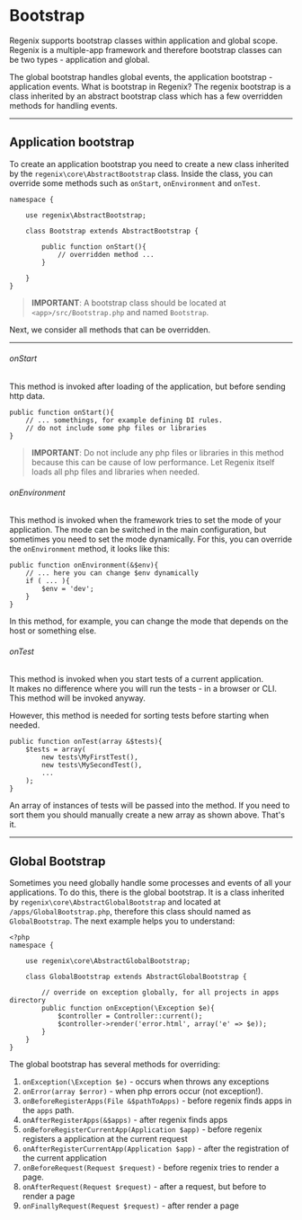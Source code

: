 # Bootstrap

Regenix supports bootstrap classes within application and global scope. Regenix is
a multiple-app framework and therefore bootstrap classes can be two types - application and global.

The global bootstrap handles global events, the application bootstrap - application events.
What is bootstrap in Regenix? The regenix bootstrap is a class inherited by an abstract 
bootstrap class which has a few overridden methods for handling events.

---

## Application bootstrap

To create an application bootstrap you need to create a new class inherited
by the `regenix\core\AbstractBootstrap` class. Inside the class, you can override some
methods such as `onStart`, `onEnvironment` and `onTest`.

    namespace {
  
        use regenix\AbstractBootstrap;
    
        class Bootstrap extends AbstractBootstrap {
    
            public function onStart(){
                // overridden method ...
            }
            
        }
    }

> **IMPORTANT**: A bootstrap class should be 
> located at `<app>/src/Bootstrap.php` and named `Bootstrap`.

Next, we consider all methods that can be overridden.

---

###### onStart ######

This method is invoked after loading of the application, but before
sending http data. 

    public function onStart(){
        // ... somethings, for example defining DI rules.
        // do not include some php files or libraries
    }
    
    
> **IMPORTANT**: Do not include any php files or libraries in this method
> because this can be cause of low performance. Let Regenix itself
> loads all php files and libraries when needed.


###### onEnvironment ######

This method is invoked when the framework tries to set the mode of your
application. The mode can be switched in the main configuration, but
sometimes you need to set the mode dynamically. For this, you can override
the `onEnvironment` method, it looks like this:

    public function onEnvironment(&$env){
        // ... here you can change $env dynamically
        if ( ... ){
            $env = 'dev';
        }
    }

In this method, for example, you can change the mode that depends on the host or 
something else.
    

###### onTest ######

This method is invoked when you start tests of a current application. 	
It makes no difference where you will run the tests - in a browser or CLI. 
This method will be invoked anyway. 

However, this method is needed for sorting tests before starting when needed.

    public function onTest(array &$tests){
        $tests = array(
            new tests\MyFirstTest(),
            new tests\MySecondTest(),
            ...
        );
    }

An array of instances of tests will be passed into the method. If you need to sort them 
you should manually create a new array as shown above. That's it.

---

## Global Bootstrap

Sometimes you need globally handle some processes and events of all your applications. 
To do this, there is the global bootstrap. It is a class inherited by 
`regenix\core\AbstractGlobalBootstrap` and located at `/apps/GlobalBootstrap.php`,
therefore this class should named as `GlobalBootstrap`. The next example helps you to understand:

    <?php
    namespace {

        use regenix\core\AbstractGlobalBootstrap;

        class GlobalBootstrap extends AbstractGlobalBootstrap {

            // override on exception globally, for all projects in apps directory
            public function onException(\Exception $e){
                $controller = Controller::current();
                $controller->render('error.html', array('e' => $e));
            }
        }
    }

The global bootstrap has several methods for overriding:

1. `onException(\Exception $e)` - occurs when throws any exceptions  
2. `onError(array $error)` - when php errors occur (not exception!).
3. `onBeforeRegisterApps(File &$pathToApps)` - before regenix finds apps in the `apps` path. 
4. `onAfterRegisterApps(&$apps)` - after regenix finds apps
5. `onBeforeRegisterCurrentApp(Application $app)` - before regenix registers a application at the current request
6. `onAfterRegisterCurrentApp(Application $app)` - after the registration of the current application
7. `onBeforeRequest(Request $request)` - before regenix tries to render a page.
8. `onAfterRequest(Request $request)` - after a request, but before to render a page
9. `onFinallyRequest(Request $request)` - after render a page


